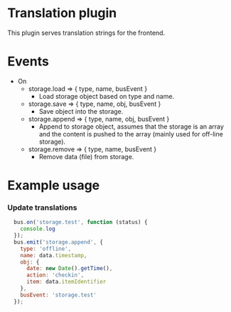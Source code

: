 # Translation plugin
This plugin serves translation strings for the frontend.

# Events

  * On     
    * storage.load  => { type, name, busEvent }
      - Load storage object based on type and name.
    * storage.save => { type, name, obj, busEvent }
      - Save object into the storage.
    * storage.append => { type, name, obj, busEvent }
      - Append to storage object, assumes that the storage is an array and the
        content is pushed to the array (mainly used for off-line storage).
    * storage.remove => { type, name, busEvent }
      - Remove data (file) from storage.
    
# Example usage

### Update translations
```javascript
  bus.on('storage.test', function (status) {
    console.log
  });
  bus.emit('storage.append', {
    type: 'offline',
    name: data.timestamp,
    obj: {
      date: new Date().getTime(),
      action: 'checkin',
      item: data.itemIdentifier
    },
    busEvent: 'storage.test'
  });
```


